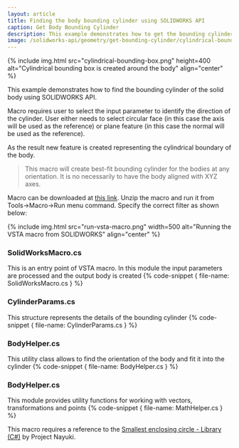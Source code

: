 ```yaml
---
layout: article
title: Finding the body bounding cylinder using SOLIDWORKS API
caption: Get Body Bounding Cylinder
description: This example demonstrates how to get the bounding cylinder of the solid body using SOLIDWORKS API
image: /solidworks-api/geometry/get-bounding-cylinder/cylindrical-bounding-box.png
---
```

{% include img.html src="cylindrical-bounding-box.png" height=400 alt="Cylindrical bounding box is created around the body" align="center" %}

This example demonstrates how to find the bounding cylinder of the solid body using SOLIDWORKS API.

Macro requires user to select the input parameter to identify the direction of the cylinder. User either needs to select circular face (in this case the axis will be used as the reference) or plane feature (in this case the normal will be used as the reference).

As the result new feature is created representing the cylindrical boundary of the body.

> This macro will create best-fit bounding cylinder for the bodies at any orientation. It is no necessarily to have the body aligned with XYZ axes.

Macro can be downloaded at [this link](GetBoundingCylinderBin.zip). Unzip the macro and run it from Tools->Macro->Run menu command. Specify the correct filter as shown below:

{% include img.html src="run-vsta-macro.png" width=500 alt="Running the VSTA macro from SOLIDWORKS" align="center" %}

### SolidWorksMacro.cs
This is an entry point of VSTA macro. In this module the input parameters are processed and the output body is created
{% code-snippet { file-name: SolidWorksMacro.cs } %}

### CylinderParams.cs
This structure represents the details of the bounding cylinder
{% code-snippet { file-name: CylinderParams.cs } %}

### BodyHelper.cs
This utility class allows to find the orientation of the body and fit it into the cylinder
{% code-snippet { file-name: BodyHelper.cs } %}

### BodyHelper.cs
This module provides utility functions for working with vectors, transformations and points
{% code-snippet { file-name: MathHelper.cs } %}

This macro requires a reference to the [Smallest enclosing circle - Library (C#)](https://www.nayuki.io/page/smallest-enclosing-circle) by Project Nayuki.